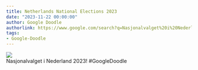 ```yaml
---
title: Netherlands National Elections 2023
date: "2023-11-22 00:00:00"
author: Google Doodle
authorlink: https://www.google.com/search?q=Nasjonalvalget%20i%20Nederland%202023
tags:
- Google-Doodle
---
```

<img src="https://www.google.com/logos/doodles/2023/netherlands-national-elections-2023-6753651837110159-l.png" referrerpolicy="no-referrer"><br>Nasjonalvalget i Nederland 2023! #GoogleDoodle